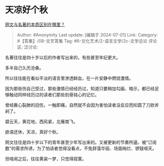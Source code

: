 # 天凉好个秋
[网文与名著的本质区别在哪里？](https://www.zhihu.com/question/589065510/answer/3547456134)

> Author: #Anonymity
> Last update: [编辑于 2024-07-01]
> Link:
> Category: #【答集】/08-文艺答集
> Tag: #6-文化艺术/2-语言文学/2c-文学总论
> 评论区:
> 泛讨论:

名著往往是四十岁以后的作者写出来的，有些甚至年纪更大。

多半自己久历沧桑。

所以往往能在看似平淡的语言里渗透鲜血，在一片安静中燃烧激情。

因为那些伤自己受过，那些激情已经经历过，知道只要稍加勾画、暗示，都已经足够触动同样经历过的读者们那些刻骨铭心的记忆。

曾经撕心裂肺的旧伤，一触即痛，自然就不会因为害怕读者没反应而抡圆了刀砍斧剁了。

碧云天，黄花地，西风紧，北雁南飞。

欲语还休，天凉，真好个秋。

网文往往是四十岁以下的青年甚至少年写出来的。又被更新的节奏所逼，被“订阅数”的需求所诱，为了怕读者觉得没看点，不免辞藻华丽、场面绚烂、锣鼓喧天。

但喧闹之后，往往黄粱一梦，只觉得寂寞。
